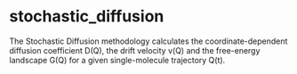 # stochastic_diffusion
The Stochastic Diffusion methodology calculates the coordinate-dependent diffusion coefficient D(Q), the drift velocity v(Q) and the free-energy landscape G(Q) for a given single-molecule trajectory Q(t).
